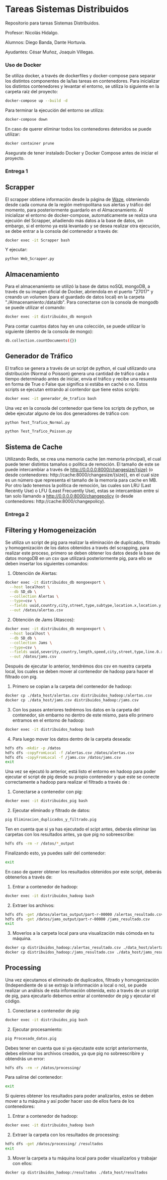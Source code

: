 #   Tareas Sistemas Distribuidos

Repositorio para tareas Sistemas Distribuidos.

Profesor: Nicolás Hidalgo.

Alumnos: Diego Banda, Dante Hortuvia.

Ayudantes: César Muñoz, Joaquín Villegas.

### Uso de Docker

Se utiliza docker, a través de dockerfiles y docker-compose para separar los distintos componentes de la/las tareas en contenedores.
Para inicializar los distintos contenedores y levantar el entorno, se utiliza lo siguiente en la carpeta raíz del proyecto:

```bash
docker-compose up --build -d
```

Para terminar la ejecución del entorno se utiliza:

```bash
docker-compose down
```

En caso de querer eliminar todos los contenedores detenidos se puede utilizar:

```bash
docker container prune
```

Asegurate de tener instalado Docker y Docker Compose antes de iniciar el proyecto.

### Entrega 1

##  Scrapper

El scrapper obtiene información desde la página de [Waze](https://www.waze.com/es-419/live-map/), obteniendo desde cada comuna de la región metropolitana sus alertas y tráfico del momento, para posteriormente guardarlo en el Almacenamiento.
Al inicializar el entorno de docker-compose, automaticamente se realiza una ejecuión del Scrapper, añadiendo más datos a la base de datos, sin embargo, si el entorno ya está levantado y se desea realizar otra ejecución, se debe entrar a la consola del contenedor a través de:

```bash
docker exec -it Scrapper bash
```

Y ejecutar:

```bash
python Web_Scrapper.py
```

##  Almacenamiento

Para el almacenamiento se utilizó la base de datos noSQL mongoDB, a través de su imagen oficial de Docker, abriendola en el puerto "27017" y creando un volumen (para el guardado de datos local) en la carpeta "./Almacenamiento:/data/db".
Para conectarse con la consola de mongodb se puede utilizar el comando:

```bash
docker exec -it distribuidos_db mongosh
```

Para contar cuantos datos hay en una colección, se puede utilizar lo siguiente (dentro de la consola de mongo):

```bash
db.collection.countDocuments({})
```

##  Generador de Tráfico

El trafico se genera a través de un script de python, el cual utilizando una distribución (Normal o Poisson) genera una cantidad de tráfico cada x tiempo determinado antes de iniciar, envía el tráfico y recibe una resuesta en forma de True o False que significa si estába en caché o no.
Estos scripts se ejecutan entrando al contendor que tiene estos scripts:

```bash
docker exec -it generador_de_trafico bash
```

Una vez en la consola del contenedor que tiene los scripts de python, se debe ejecutar alguno de los dos generadores de tráfico con:

```bash
python Test_Trafico_Normal.py
```
```bash
python Test_Trafico_Poisson.py
```

##  Sistema de Cache

Utilizando Redis, se crea una memoria cache (en memoria principal), el cual puede tener distintos tamaños o política de remoción.
El tamaño de este se puede intercambiar a través de http://0.0.0.0:8000/changesize/{size} (o desde contenedores: http://cache:8000/changesize/{size}), en el cual size es un número que representa el tamaño de la memoria para cache en MB.
Por otro lado tenemos la política de remoción, las cuales son LRU (Last Recently Use) o LFU (Least Frecuently Use), estas se intercambian entre sí tan solo llamando a http://0.0.0.0:8000/changepolicy (o desde contenedores: http://cache:8000/changepolicy).

### Entrega 2

## Filtering y Homogeneización

Se utiliza un script de pig para realizar la eliminación de duplicados, filtrado y homogenización de los datos obtenidos a través del scrapping, para realizar este proceso, primero se deben obtener los datos desde la base de datos mongoDB en un csv que utilizará posteriormente pig, para ello se deben insertar los siguientes comandos:

1. Obtención de Alertas:
```bash
docker exec -it distribuidos_db mongoexport \
  --host localhost \
  --db SD_db \
  --collection Alertas \
  --type=csv \
  --fields uuid,country,city,street,type,subtype,location.x,location.y,pubMillis,fecha_subida \
  --out /datos/alertas.csv
```
2. Obtención de Jams (Atascos):
```bash
docker exec -it distribuidos_db mongoexport \
  --host localhost \
  --db SD_db \
  --collection Jams \
  --type=csv \
  --fields uuid,severity,country,length,speed,city,street,type,line.0.x,line.0.y,pubMillis,fecha_subida \
  --out /datos/jams.csv
```

Después de ejecutar lo anterior, tendrémos dos csv en nuestra carpeta local, los cuales se deben mover al contenedor de hadoop para hacer el filtrado con pig.

1. Primero se copian a la carpeta del contenedor de hadoop:
```bash
docker cp ./data_host/alertas.csv distribuidos_hadoop:/alertas.csv
docker cp ./data_host/jams.csv distribuidos_hadoop:/jams.csv
```
3. Con los pasos anteriores tedrémos los datos en la carpeta del contenedor, sin embarno no dentro de este mismo, para ello primero entramos en el entorno de hadoop:
```bash
docker exec -it distribuidos_hadoop bash
```
4. Para luego mover los datos dentro de la carpeta deseada:
```bash
hdfs dfs -mkdir -p /datos
hdfs dfs -copyFromLocal -f /alertas.csv /datos/alertas.csv
hdfs dfs -copyFromLocal -f /jams.csv /datos/jams.csv
exit
```

Una vez se ejecutó lo anterior, está listo el entorno en hadoop para poder ejecutar el script de pig desde su propio contenedor y que este se conecte correctamente a hadoop para realizar el filtrado a través de :

1. Conectarse a contenedor con pig:
```bash
docker exec -it distribuidos_pig bash
```
2. Ejecutar eliminado y filtrado de datos:
```bash
pig Eliminacion_duplicados_y_filtrado.pig
```
Ten en cuenta que si ya has ejecutado el scipt antes, deberás eliminar las carpetas con los resultados antes, ya que pig no sobreescribe:
```bash
hdfs dfs -rm -r /datos/*_output
```

Finalizando esto, ya puedes salir del contenedor:
```bash
exit
```

En caso de querer obtener los resultados obtenidos por este script, deberás obtenerlos a través de:

1. Entrar a contenedor de hadoop:
```bash
docker exec -it distribuidos_hadoop bash
```

2. Extraer los archivos:
```bash
hdfs dfs -get /datos/alertas_output/part-r-00000 /alertas_resultado.csv
hdfs dfs -get /datos/jams_output/part-r-00000 /jams_resultado.csv
exit
```

3. Moverlos a la carpeta local para una visualización más cómoda en tu máquina.
```bash
docker cp distribuidos_hadoop:/alertas_resultado.csv ./data_host/alertas_resultado.csv
docker cp distribuidos_hadoop:/jams_resultado.csv ./data_host/jams_resultado.csv
```

## Processing

Una vez ejecutamos el eliminado de duplicados, filtrado y homogenización (Independiente de si se extrajo la información a local o no), se puede realizar un análisis de esta información obtenida, esto a través de un script de pig, para ejecutarlo debemos entrar al contenedor de pig y ejecutar el código.

1. Conectarse a contenedor de pig:
```bash
docker exec -it distribuidos_pig bash
```

2. Ejecutar procesamiento:
```bash
pig Procesado_datos.pig
```

Debes tener en cuenta que si ya ejecutaste este script anteriormente, debes eliminar los archivos creados, ya que pig no sobreescribire y obtendrás un error:

```bash
hdfs dfs -rm -r /datos/processing/
```

Para salirse del contenedor:
```bash
exit
```

Si quieres obtener los resultados para poder analizarlos, estos se deben mover a tu máquina y así poder hacer uso de ellos fuera de los contenedores:

1. Entrar a contenedor de hadoop:
```bash
docker exec -it distribuidos_hadoop bash
```

2. Extraer la carpeta con los resultados de processing:
```bash
hdfs dfs -get /datos/processing/ /resultados
exit
```

3. Mover la carpeta a tu máquina local para poder visualizarlos y trabajar con ellos:
```bash
docker cp distribuidos_hadoop:/resultados ./data_host/resultados
```